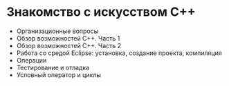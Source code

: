 # Знакомство с искусством C++

 - Организационные вопросы
 - Обзор возможностей C++. Часть 1
 - Обзор возможностей C++. Часть 2
 - Работа со средой Eclipse: установка, создание проекта, компиляция
 - Операции
 - Тестирование и отладка
 - Условный оператор и циклы
